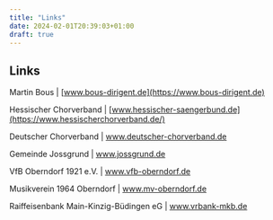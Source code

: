 ```yaml
---
title: "Links"
date: 2024-02-01T20:39:03+01:00
draft: true
---
```


## Links

Martin Bous | [www.bous-dirigent.de](https://www.bous-dirigent.de)

Hessischer Chorverband | [www.hessischer-saengerbund.de](https://www.hessischerchorverband.de/)

Deutscher Chorverband | www.deutscher-chorverband.de

Gemeinde Jossgrund | www.jossgrund.de

VfB Oberndorf 1921 e.V. | www.vfb-oberndorf.de

Musikverein 1964 Oberndorf | www.mv-oberndorf.de

Raiffeisenbank Main-Kinzig-Büdingen eG | www.vrbank-mkb.de
